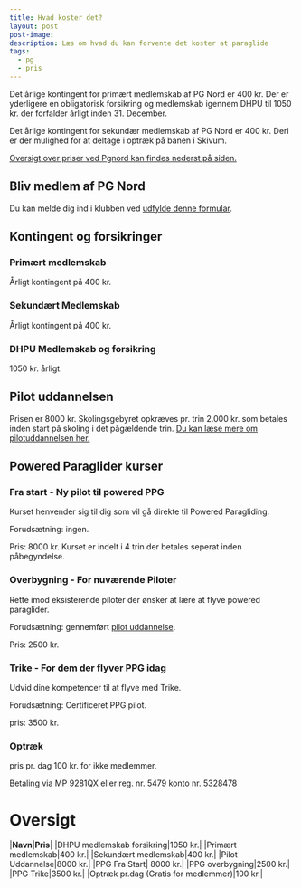 ```yaml
---
title: Hvad koster det?
layout: post
post-image:
description: Læs om hvad du kan forvente det koster at paraglide
tags:
  - pg
  - pris
---
```


Det årlige kontingent for primært medlemskab af PG Nord er 400 kr. Der er yderligere en obligatorisk forsikring og medlemskab igennem DHPU til 1050 kr. der forfalder årligt inden 31. December.

Det årlige kontingent for sekundær medlemskab af PG Nord er 400 kr. Deri er der mulighed for at deltage i optræk på banen i Skivum.

[Oversigt over priser ved Pgnord kan findes nederst på siden.](#oversigt)

## Bliv medlem af PG Nord
Du kan melde dig ind i klubben ved [udfylde denne formular](https://docs.google.com/forms/d/1LQneueB2UvLvz2yGCPC9rUAYleIvc-q1L2aMoOBH0eY/edit). 

## Kontingent og forsikringer

### Primært medlemskab
Årligt kontingent på 400 kr. 
### Sekundært Medlemskab
Årligt kontingent på 400 kr. 

### DHPU Medlemskab og forsikring
1050 kr. årligt. 
## Pilot uddannelsen
Prisen er 8000 kr. Skolingsgebyret opkræves pr. trin 2.000 kr. som betales inden start på skoling i det pågældende trin.
[Du kan læse mere om pilotuddannelsen her.](./Pilot-Uddannelsen)


## Powered Paraglider kurser

### Fra start - Ny pilot til powered PPG
Kurset henvender sig til dig som vil gå direkte til Powered Paragliding.

Forudsætning: ingen.

Pris: 8000 kr. Kurset er indelt i 4 trin der betales seperat inden påbegyndelse.

### Overbygning - For nuværende Piloter
Rette imod eksisterende piloter der ønsker at lære at flyve powered paraglider.

Forudsætning: gennemført [pilot uddannelse](./Pilot-Uddannelsen). 

Pris: 2500 kr.

### Trike - For dem der flyver PPG idag
Udvid dine kompetencer til at flyve med Trike. 

Forudsætning: Certificeret PPG pilot.

pris: 3500 kr.


### Optræk
pris pr. dag 100 kr. for ikke medlemmer.

Betaling via MP 9281QX eller reg. nr. 5479 konto nr. 5328478


# Oversigt

|**Navn**|**Pris**|
|DHPU medlemskab forsikring|1050 kr.|
|Primært medlemskab|400 kr.|
|Sekundært medlemskab|400 kr.|
|Pilot Uddannelse|8000 kr.|
|PPG Fra Start| 8000 kr.|
|PPG overbygning|2500 kr.|
|PPG Trike|3500 kr.|
|Optræk pr.dag (Gratis for medlemmer)|100 kr.|